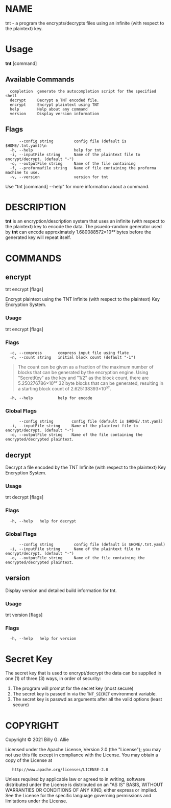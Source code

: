 # NAME

tnt - a program the encrypts/decrypts files using an infinite (with respect to the plaintext) key.

# Usage

  **tnt** [command]

## Available Commands

      completion  generate the autocompletion script for the specified shell
      decrypt     Decrypt a TNT encoded file.  
      encrypt     Encrypt plaintext using TNT  
      help        Help about any command
      version     Display version information

## Flags

          --config string         config file (default is $HOME/.tnt.yaml)\n      
      -h, --help                  help for tnt
      -i, --inputFile string      Name of the plaintext file to encrypt/decrypt. (default "-")
      -o, --outputFile string     Name of the file containing
      -f, --proformafile string   Name of file containing the proforma machine to use.
      -v, --version               version for tnt

Use "tnt [command] --help" for more information about a command.

# DESCRIPTION

**tnt** is an encryption/description system that uses an infinite (with respect to the plaintext) key to encode the data.  The psuedo-random generator used by **tnt** can encode approximately 1.680088572×10³⁹ bytes before the generated key will repeat itself.

# COMMANDS

## encrypt

tnt encrypt [flags]

Encrypt plaintext using the TNT Infinite (with respect to the plaintext) Key Encryption System.

### Usage

  tnt encrypt [flags]

### Flags

      -c, --compress       compress input file using flate  
      -n, --count string   initial block count (default "-1")

  > The count can be given as a fraction of the maximum number of blocks that can be generated by the encryption engine.  Using "SecretKey" as the key and "1/2" as the block count, there are 5.250276786×10³⁷ 32 byte blocks that can be generated, resulting in a starting block count of 2.625138393×10³⁷.

      -h, --help           help for encode  

### Global Flags

          --config string        config file (default is $HOME/.tnt.yaml)
      -i, --inputFile string     Name of the plaintext file to encrypt/decrypt. (default "-")
      -o, --outputFile string    Name of the file containing the encrypted/decrypted plaintext.

## decrypt

Decrypt a file encoded by the TNT Infinite (with respect to the plaintext) Key Encryption System.

### Usage

  tnt decrypt [flags]

### Flags

      -h, --help   help for decrypt

### Global Flags

          --config string         config file (default is $HOME/.tnt.yaml)
      -i, --inputFile string      Name of the plaintext file to encrypt/decrypt. (default "-")
      -o, --outputFile string     Name of the file containing the encrypted/decrypted plaintext.

## version

Display version and detailed build information for tnt.

### Usage

  tnt version [flags]

### Flags

      -h, --help   help for version

# Secret Key

The secret key that is used to encrypt/decrypt the data can be supplied
in one (1) of three (3) ways, in order of security:

1. The program will prompt for the secret key (most secure)
2. The secret key is passed in via the `TNT_SECRET` environment variable.
3. The secret key is passwd as arguments after all the valid options (least secure)

# COPYRIGHT

   Copyright © 2021 Billy G. Allie

   Licensed under the Apache License, Version 2.0 (the "License");
   you may not use this file except in compliance with the License.
   You may obtain a copy of the License at

       http://www.apache.org/licenses/LICENSE-2.0

   Unless required by applicable law or agreed to in writing, software
   distributed under the License is distributed on an "AS IS" BASIS,
   WITHOUT WARRANTIES OR CONDITIONS OF ANY KIND, either express or implied.
   See the License for the specific language governing permissions and
   limitations under the License.
